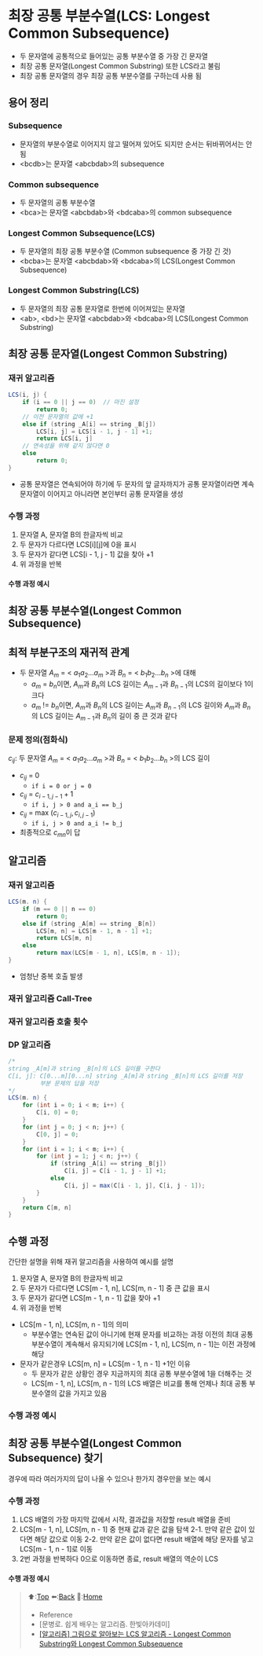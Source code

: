 # 최장 공통 부분수열(LCS: Longest Common Subsequence)
- 두 문자열에 공통적으로 들어있는 공통 부분수열 중 가장 긴 문자열
- 최장 공통 문자열(Longest Common Substring) 또한 LCS라고 불림
- 최장 공통 문자열의 경우 최장 공통 부분수열를 구하는데 사용 됨

## 용어 정리
### Subsequence
- 문자열의 부분수열로 이어지지 않고 떨어져 있어도 되지만 순서는 뒤바뀌어서는 안됨
- \<bcdb\>는 문자열 \<abcbdab\>의 subsequence

### Common subsequence
- 두 문자열의 공통 부분수열
- \<bca\>는 문자열 \<abcbdab\>와 \<bdcaba\>의 common subsequence

### Longest Common Subsequence(LCS)
- 두 문자열의 최장 공통 부분수열 (Common subsequence 중 가장 긴 것)
- \<bcba\>는 문자열 \<abcbdab\>와 \<bdcaba\>의 LCS(Longest Common Subsequence)

### Longest Common Substring(LCS)
- 두 문자열의 최장 공통 문자열로 한번에 이어져있는 문자열
- \<ab\>, \<bd\>는 문자열 \<abcbdab\>와 \<bdcaba\>의 LCS(Longest Common Substring)

## 최장 공통 문자열(Longest Common Substring)
### 재귀 알고리즘
``` java
LCS(i, j) {
    if (i == 0 || j == 0)  // 마진 설정
        return 0;
    // 이전 문자열의 값에 +1 
    else if (string _A[i] == string _B[j]) 
        LCS[i, j] = LCS[i - 1, j - 1] +1;
        return LCS[i, j]
    // 연속성을 위해 같지 않다면 0
    else
        return 0;
}
```
- 공통 문자열은 연속되어야 하기에 두 문자의 앞 글자까지가 공통 문자열이라면 계속 문자열이 이어지고 아니라면 본인부터 공통 문자열을 생성

### 수행 과정
1. 문자열 A, 문자열 B의 한글자씩 비교
2. 두 문자가 다르다면 LCS[i][j]에 0을 표시
3. 두 문자가 같다면 LCS[i - 1, j - 1] 값을 찾아 +1
4. 위 과정을 반복

#### 수행 과정 예시 

## 최장 공통 부분수열(Longest Common Subsequence)

## 최적 부분구조의 재귀적 관계
- 두 문자열 $A_m$ = < $a_1a_2...a_m$ >과 $B_n$ = < $b_1b_2...b_n$ >에 대해
  -  $a_m$ = $b_n$이면, $A_m$과 $B_n$의 LCS 길이는 $A_{m-1}$과 $B_{n-1}$의 LCS의 길이보다 1이 크다
  -  $a_m$ != $b_n$이면, $A_m$과 $B_n$의 LCS 길이는 $A_m$과 $B_{n-1}$의 LCS 길이와 $A_m$과 $B_n$의 LCS 길이는 $A_{m-1}$과 $B_n$의 길이 중 큰 것과 같다

### 문제 정의(점화식)
$c_{ij}$: 두 문자열 $A_m$ = < $a_1a_2...a_m$ >과 $B_n$ = < $b_1b_2...b_n$ >의 LCS 길이
- $c_{ij}$ = 0
  - `if i = 0 or j = 0`
- $c_{ij}$ = $c_{i-1, j-1} + 1$
  - `if i, j > 0 and a_i == b_j`
- $c_{ij}$ = max ($c_{i-1, j},c_{i, j-1}$)
  - `if i, j > 0 and a_i != b_j`
- 최종적으로 $c_{mn}$이 답

## 알고리즘 
### 재귀 알고리즘
``` java
LCS(m. n) {
    if (m == 0 || n == 0)
        return 0;
    else if (string _A[m] == string _B[n])
        LCS[m, n] = LCS[m - 1, n - 1] +1;
        return LCS[m, n]
    else
        return max(LCS[m - 1, n], LCS[m, n - 1]);
}
```
- 엄청난 중복 호출 발생

### 재귀 알고리즘 Call-Tree

### 재귀 알고리즘 호출 횟수 

### DP 알고리즘
``` java
/*
string _A[m]과 string _B[n]의 LCS 길이를 구한다
C[i, j]: C[0...m][0...n] string _A[m]과 string _B[n]의 LCS 길이를 저장
         부분 문제의 답을 저장
*/
LCS(m. n) {
    for (int i = 0; i < m; i++) {
        C[i, 0] = 0;
    }
    for (int j = 0; j < n; j++) {
        C[0, j] = 0;
    }
    for (int i = 1; i < m; i++) { 
        for (int j = 1; j < n; j++) {
            if (string _A[i] == string _B[j])
                C[i, j] = C[i - 1, j - 1] +1;
            else
                C[i, j] = max(C[i - 1, j], C[i, j - 1]);
        }
    }
    return C[m, n]
}
```

## 수행 과정
간단한 설명을 위해 재귀 알고리즘을 사용하여 예시를 설명
1. 문자열 A, 문자열 B의 한글자씩 비교
2. 두 문자가 다르다면 LCS[m - 1, n], LCS[m, n - 1] 중 큰 값을 표시
3. 두 문자가 같다면 LCS[m - 1, n - 1] 값을 찾아 +1
4. 위 과정을 반복

- LCS[m - 1, n], LCS[m, n - 1]의 의미
  - 부분수열는 연속된 값이 아니기에 현재 문자를 비교하는 과정 이전의 최대 공통 부분수열이 계속해서 유지되기에 LCS[m - 1, n], LCS[m, n - 1]는 이전 과정에 해당
- 문자가 같은경우 LCS[m, n] = LCS[m - 1, n - 1] +1인 이유
  - 두 문자가 같은 상황인 경우 지금까지의 최대 공통 부분수열에 1을 더해주는 것
  - LCS[m - 1, n], LCS[m, n - 1]의 LCS 배열은 비교를 통해 언제나 최대 공통 부분수열의 값을 가지고 있음

### 수행 과정 예시

## 최장 공통 부분수열(Longest Common Subsequence) 찾기 
경우에 따라 여러가지의 답이 나올 수 있으나 한가지 경우만을 보는 예시

### 수행 과정
1. LCS 배열의 가장 마지막 값에서 시작, 결과값을 저장할 result 배열을 준비
2. LCS[m - 1, n], LCS[m, n - 1] 중 현재 값과 같은 값을 탐색
   2-1. 만약 같은 값이 있다면 해당 값으로 이동
   2-2. 만약 같은 값이 없다면 result 배열에 해당 문자를 넣고 LCS[m - 1, n - 1]로 이동
3. 2번 과정을 반복하다 0으로 이동하면 종료, result 배열의 역순이 LCS

#### 수행 과정 예시

> ⬆️:[Top](#최장-공통-부분수열LCS-Longest-Common-Subsequence)
> ⬅️:[Back](https://github.com/Minho979/CS_Study/blob/main/README.md#%EF%B8%8F-Algorithm)
> 💁:[Home](https://github.com/Minho979/CS_Study/blob/main/README.md)
> - Reference
> - [문병로. 쉽게 배우는 알고리즘. 한빛아카데미]
> - [[알고리즘] 그림으로 알아보는 LCS 알고리즘 - Longest Common Substring와 Longest Common Subsequence](https://velog.io/@emplam27/%EC%95%8C%EA%B3%A0%EB%A6%AC%EC%A6%98-%EA%B7%B8%EB%A6%BC%EC%9C%BC%EB%A1%9C-%EC%95%8C%EC%95%84%EB%B3%B4%EB%8A%94-LCS-%EC%95%8C%EA%B3%A0%EB%A6%AC%EC%A6%98-Longest-Common-Substring%EC%99%80-Longest-Common-Subsequence)
